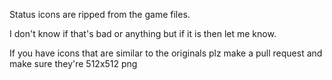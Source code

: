 Status icons are ripped from the game files.

I don't know if that's bad or anything but if it is then let me know. 

If you have icons that are similar to the originals plz make a pull request and make sure they're 512x512 png